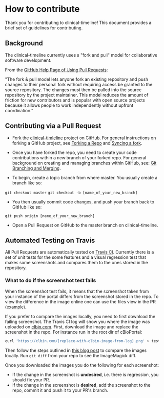 # How to contribute
Thank you for contributing to clinical-timeline! This document provides a brief set of guidelines for contributing.

## Background
The clinical-timeline currently uses a "fork and pull" model for collaborative software development.

From the [GitHub Help Page of Using Pull Requests](https://help.github.com/articles/using-pull-requests/):

"The fork & pull model lets anyone fork an existing repository and push changes to their personal fork without requiring access be granted to the source repository. The changes must then be pulled into the source repository by the project maintainer. This model reduces the amount of friction for new contributors and is popular with open source projects because it allows people to work independently without upfront coordination."

## Contributing via a Pull Request
- Fork the [clinical-timleline](https://github.com/cBioPortal/clinical-timeline) project on GitHub. For general instructions on forking a GitHub project, see [Forking a Repo](https://help.github.com/articles/fork-a-repo/) and [Syncing a fork](https://help.github.com/articles/syncing-a-fork/).

- Once you have forked the repo, you need to create your code contributions within a new branch of your forked repo. For general background on creating and managing branches within GitHub, see: [Git Branching and Merging](https://git-scm.com/book/en/v2/Git-Branching-Basic-Branching-and-Merging).

- To begin, create a topic branch from where master. You usually create a branch like so:

`git checkout master`
`git checkout -b [name_of_your_new_branch]`

- You then usually commit code changes, and push your branch back to GitHub like so:

`git push origin [name_of_your_new_branch]`

- Open a Pull Request on GitHub to the master branch on clinical-timeline.

## Automated Testing on Travis

All Pull Requests are automatically tested on [Travis CI](https://travis-ci.org/cBioPortal/clinical-timeline/pull_requests). Currently there is a set of unit tests for the some features and a visual regression test that makes some screenshots and compares them to the ones stored in the repository.

### What to do if the screenshot test fails
When the screenshot test fails, it means that the screenshot taken from your
instance of the portal differs from the screenshot stored in the repo.
To view the difference in the image online one can use the files view in the PR ([example](https://github.com/cBioPortal/clinical-timeline/pull/98/files)).

If you prefer to compare the images locally, you need to first download the
failing screenshot. The Travis CI log will show you where the image was
uploaded on [clbin.com](https://clbin.com). First, download the image and
replace the screenshot in the repo. For instance run in the root dir of
cBioPortal:

```bash
curl 'https://clbin.com/[replace-with-clbin-image-from-log].png' > test/end-to-end/screenshots/[replace-with-image-from-repo].png
``` 

Then follow the steps outlined in [this blog post](http://www.akikoskinen.info/image-diffs-with-git/) to compare the 
images locally. Run `git diff` from your repo to see the ImageMagick diff.

Once you downloaded the images you do the following for each screenshot:

- If the change in the screenshot is **undesired**, i.e. there is regression, you
  should fix your PR.
- If the change in the screenshot is **desired**, add the screenshot to the
  repo, commit it and push it to your PR's branch.